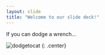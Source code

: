 ```yaml
---
layout: slide
title: "Welcome to our slide deck!"
---
```


If you can dodge a wrench...

![dodgetocat](https://octodex.github.com/images/dodgetocat_v2.png)
{: .center}
